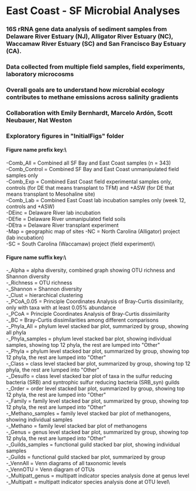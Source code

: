 # East Coast - SF Microbial Analyses

### 16S rRNA gene data analysis of sediment samples from Delaware River Estuary (NJ), Alligator River Estuary (NC), Waccamaw River Estuary (SC) and San Francisco Bay Estuary (CA).
### Data collected from multiple field samples, field experiments, laboratory microcosms
### Overall goals are to understand how microbial ecology contributes to methane emissions across salinity gradients
### Collaboration with Emily Bernhardt, Marcelo Ardón, Scott Neubauer, Nat Weston
### Exploratory figures in "InitialFigs" folder
#### Figure name prefix key:\
-Comb_All = Combined all SF Bay and East Coast samples (n = 343)\
-Comb_Control = Combined SF Bay and East Coast unmanipulated field samples only\
-Comb_Exp = Combined East Coast field experimental samples only, controls (for DE that means transplant to TFM) and +ASW (for DE that means transplant to Mesohaline site)\
-Comb_Lab = Combined East Coast lab incubation samples only (week 12, controls and +ASW)\
-DEinc = Delaware River lab incubation\
-DEfie = Delaware River unmanipulated field soils\
-DEtra = Delaware River transplant experiment\
-Map = geographic map of sites
-NC = North Carolina (Alligator) project (lab incubation)\
-SC = South Carolina (Waccamaw) project (field experiment)\

#### Figure name suffix key:\
-_Alpha = alpha diversity, combined graph showing OTU richness and Shannon diversity\
-_Richness = OTU richness\
-_Shannon = Shannon diversity\
-_Clust = hierarchical clustering\
-_PCoA_0.05 = Principle Coordinates Analysis of Bray-Curtis dissimilarity, only with taxa with at least 0.05% abundance\
-_PCoA = Principle Coordinates Analysis of Bray-Curtis dissimilarity\
-_BC = Bray-Curtis dissimilarities among different comparisons\
-_Phyla_All = phylum level stacked bar plot, summarized by group, showing all phyla\
-_Phyla_samples = phylum level stacked bar plot, showing individual samples, showing top 12 phyla, the rest are lumped into "Other"\
-_Phyla = phylum level stacked bar plot, summarized by group, showing top 12 phyla, the rest are lumped into "Other"\
-_Class = class level stacked bar plot, summarized by group, showing top 12 phyla, the rest are lumped into "Other"\
-_Desulfo = class level stacked bar plot of taxa in the sulfur reducing bacteria (SRB) and syntrophic sulfur reducing bacteria (SRB_syn) guilds\
-_Order = order level stacked bar plot, summarized by group, showing top 12 phyla, the rest are lumped into "Other"\
-_Family = family level stacked bar plot, summarized by group, showing top 12 phyla, the rest are lumped into "Other"\
-_Methano_samples = family level stacked bar plot of methanogens, showing individual samples\
-_Methano = family level stacked bar plot of methanogens\
-_Genus = genus level stacked bar plot, summarized by group, showing top 12 phyla, the rest are lumped into "Other"\
-_Guilds_samples = functional guild stacked bar plot, showing individual samples\
-_Guilds = functional guild stacked bar plot, summarized by group\
-_VennAll = Venn diagrams of all taxonomic levels\
-_VennOTU = Venn diagram of OTUs\
-_Multipatt_genus = multipatt indicator species analysis done at genus level\
-_Multipatt = multipatt indicator species analysis done at OTU level\
